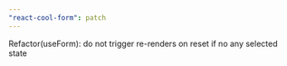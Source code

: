 ```yaml
---
"react-cool-form": patch
---
```


Refactor(useForm): do not trigger re-renders on reset if no any selected state
